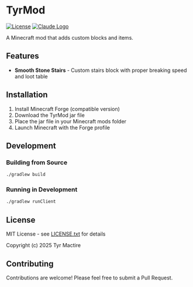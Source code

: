 # TyrMod

[![License](https://img.shields.io/badge/license-MIT-green.svg)](LICENSE)
[![Claude Logo](https://img.shields.io/badge/Claude-D97757?label=generated%20with)](https://claude.ai/code)

A Minecraft mod that adds custom blocks and items.

## Features

- **Smooth Stone Stairs** - Custom stairs block with proper breaking speed and loot table

## Installation

1. Install Minecraft Forge (compatible version)
2. Download the TyrMod jar file
3. Place the jar file in your Minecraft mods folder
4. Launch Minecraft with the Forge profile

## Development

### Building from Source

```bash
./gradlew build
```

### Running in Development

```bash
./gradlew runClient
```

## License

MIT License - see [LICENSE.txt](LICENSE.txt) for details

Copyright (c) 2025 Tyr Mactire

## Contributing

Contributions are welcome! Please feel free to submit a Pull Request.